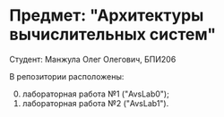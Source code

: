# Предмет: "Архитектуры вычислительных систем"
Студент: Манжула Олег Олегович, БПИ206

В репозитории расположены: 

0) лабораторная работа №1 ("AvsLab0");
1) лабораторная работа №2 ("AvsLab1").
